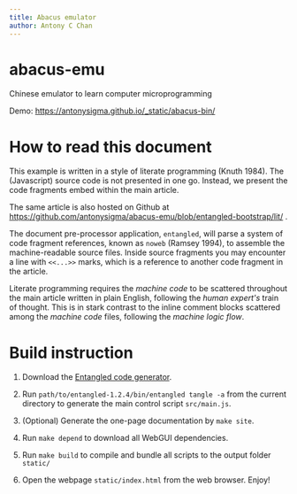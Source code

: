 ```yaml
---
title: Abacus emulator
author: Antony C Chan
---
```


# abacus-emu
Chinese emulator to learn computer microprogramming

Demo: https://antonysigma.github.io/_static/abacus-bin/

# How to read this document

This example is written in a style of literate programming (Knuth 1984).
The (Javascript) source code is not presented in one go. Instead, we present the code fragments embed within the main article.

The same article is also hosted on Github at https://github.com/antonysigma/abacus-emu/blob/entangled-bootstrap/lit/ .

The document pre-processor application, `entangled`, will parse a system of code fragment references, known as `noweb` (Ramsey 1994), to assemble the machine-readable source files.
Inside source fragments you may encounter a line with `<<...>>` marks, which is a reference to another code fragment in the article.

Literate programming requires the *machine code* to be scattered throughout the
main article written in plain English, following the *human expert's* train of
thought. This is in stark contrast to the inline comment blocks scattered among
the *machine code* files, following the *machine logic flow*.

# Build instruction

1. Download the [Entangled code generator](https://github.com/entangled/entangled/releases/tag/v1.2.4).

2. Run `path/to/entangled-1.2.4/bin/entangled tangle -a` from the current
   directory to generate the main control script `src/main.js`.

3. (Optional) Generate the one-page documentation by `make site`.

4. Run `make depend` to download all WebGUI dependencies.

5. Run `make build` to compile and bundle all scripts to the output folder `static/`

6. Open the webpage `static/index.html` from the web browser. Enjoy!